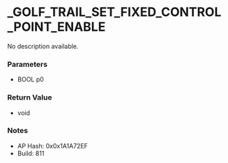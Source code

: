 # _GOLF_TRAIL_SET_FIXED_CONTROL_POINT_ENABLE

No description available.

### Parameters
* BOOL p0

### Return Value
* void

### Notes
* AP Hash: 0x0x1A1A72EF
* Build: 811

